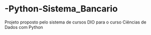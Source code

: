 # -Python-Sistema_Bancario
Projeto proposto pelo sistema de cursos DIO para o curso Ciências de Dados com Python
